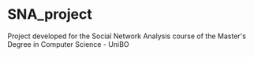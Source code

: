 # SNA_project
Project developed for the Social Network Analysis course of the Master's Degree in Computer Science - UniBO

